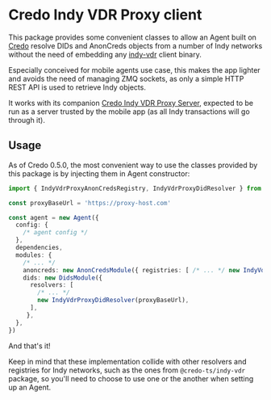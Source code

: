 # Credo Indy VDR Proxy client

This package provides some convenient classes to allow an Agent built on [Credo](https://github.com/openwallet-foundation/credo-ts) resolve DIDs and AnonCreds objects from a number of Indy networks without the need of embedding any [indy-vdr](https://github.com/hyperledger/indy-vdr) client binary.

Especially conceived for mobile agents use case, this makes the app lighter and avoids the need of managing ZMQ sockets, as only a simple HTTP REST API is used to retrieve Indy objects.

It works with its companion [Credo Indy VDR Proxy Server](https://github.com/2060-io/credo-ts-indy-vdr-proxy/tree/main/packages/server), expected to be run as a server trusted by the mobile app (as all Indy transactions will go through it).

## Usage

As of Credo 0.5.0, the most convenient way to use the classes provided by this package is by injecting them in Agent constructor:

```ts
import { IndyVdrProxyAnonCredsRegistry, IndyVdrProxyDidResolver } from 'credo-ts-indy-vdr-proxy-client'

const proxyBaseUrl = 'https://proxy-host.com'

const agent = new Agent({
  config: {
    /* agent config */
  },
  dependencies,
  modules: {
    /* ... */
    anoncreds: new AnonCredsModule({ registries: [ /* ... */ new IndyVdrProxyAnonCredsRegistry({ proxyBaseUrl })] }),
    dids: new DidsModule({
      resolvers: [
        /* ... */
        new IndyVdrProxyDidResolver(proxyBaseUrl),
      ],
     },
  },
})
```

And that's it!

Keep in mind that these implementation collide with other resolvers and registries for Indy networks, such as the ones from `@credo-ts/indy-vdr` package, so you'll need to choose to use one or the another when setting up an Agent.
